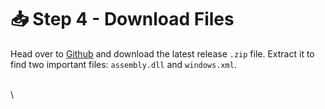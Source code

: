# 📥 Step 4 - Download Files

Head over to [Github](https://github.com/Dankri12/7DTD-LevelTool-Enabler) and download the latest release `.zip` file. Extract it to find two important files: `assembly.dll` and `windows.xml`.

\
\
